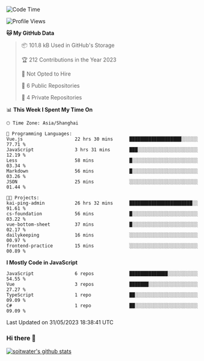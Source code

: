 <!--START_SECTION:waka-->
![Code Time](http://img.shields.io/badge/Code%20Time-2%2C056%20hrs%2040%20mins-blue)

![Profile Views](http://img.shields.io/badge/Profile%20Views-43-blue)

**🐱 My GitHub Data** 

> 📦 101.8 kB Used in GitHub's Storage 
 > 
> 🏆 212 Contributions in the Year 2023
 > 
> 🚫 Not Opted to Hire
 > 
> 📜 6 Public Repositories 
 > 
> 🔑 4 Private Repositories 
 > 
📊 **This Week I Spent My Time On** 

```text
🕑︎ Time Zone: Asia/Shanghai

💬 Programming Languages: 
Vue.js                   22 hrs 30 mins      ███████████████████░░░░░░   77.71 % 
JavaScript               3 hrs 31 mins       ███░░░░░░░░░░░░░░░░░░░░░░   12.19 % 
Less                     58 mins             █░░░░░░░░░░░░░░░░░░░░░░░░   03.34 % 
Markdown                 56 mins             █░░░░░░░░░░░░░░░░░░░░░░░░   03.26 % 
JSON                     25 mins             ░░░░░░░░░░░░░░░░░░░░░░░░░   01.44 % 

🐱‍💻 Projects: 
kai-ping-admin           26 hrs 32 mins      ███████████████████████░░   91.61 % 
cs-foundation            56 mins             █░░░░░░░░░░░░░░░░░░░░░░░░   03.22 % 
vue-bottom-sheet         37 mins             █░░░░░░░░░░░░░░░░░░░░░░░░   02.17 % 
dailykeeping             16 mins             ░░░░░░░░░░░░░░░░░░░░░░░░░   00.97 % 
frontend-practice        15 mins             ░░░░░░░░░░░░░░░░░░░░░░░░░   00.89 % 
```

**I Mostly Code in JavaScript** 

```text
JavaScript               6 repos             ██████████████░░░░░░░░░░░   54.55 % 
Vue                      3 repos             ███████░░░░░░░░░░░░░░░░░░   27.27 % 
TypeScript               1 repo              ██░░░░░░░░░░░░░░░░░░░░░░░   09.09 % 
C#                       1 repo              ██░░░░░░░░░░░░░░░░░░░░░░░   09.09 % 
```




 Last Updated on 31/05/2023 18:38:41 UTC
<!--END_SECTION:waka-->

### Hi there 👋
[![soitwater's github stats](https://github-readme-stats.vercel.app/api?username=soitwater)](https://github.com/soitwater/github-readme-stats)
